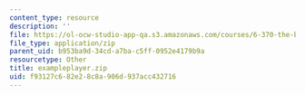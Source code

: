 ```yaml
---
content_type: resource
description: ''
file: https://ol-ocw-studio-app-qa.s3.amazonaws.com/courses/6-370-the-battlecode-programming-competition-january-iap-2013/f93127c682e28c8a906d937acc432716_exampleplayer.zip
file_type: application/zip
parent_uid: b953ba9d-34cd-a7ba-c5ff-0952e4179b9a
resourcetype: Other
title: exampleplayer.zip
uid: f93127c6-82e2-8c8a-906d-937acc432716
---
```

